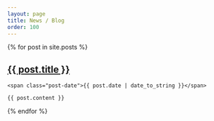 ```yaml
---
layout: page
title: News / Blog
order: 100
---
```

<div class="posts">
  {% for post in site.posts %}
  <div class="post">
    <h2 class="post-title">
      <a href="{{ post.url }}">
        {{ post.title }}
      </a>
    </h2>

    <span class="post-date">{{ post.date | date_to_string }}</span>

    {{ post.content }}
  </div>
  {% endfor %}
</div>
